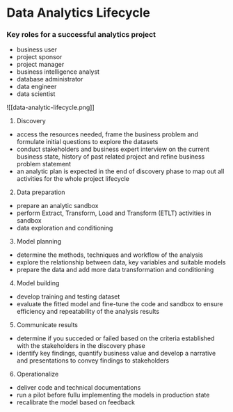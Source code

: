 # Data Analytics Lifecycle

### Key roles for a successful analytics project
- business user
- project sponsor
- project manager
- business intelligence analyst
- database administrator 
- data engineer
- data scientist

![[data-analytic-lifecycle.png]]

1. Discovery
- access the resources needed, frame the business problem and formulate initial questions to explore the datasets
- conduct stakeholders and business expert interview on the current business state, history of past related project and refine business problem statement
- an analytic plan is expected in the end of discovery phase to map out all activities for the whole project lifecycle

2. Data preparation
- prepare an analytic sandbox
- perform Extract, Transform, Load and Transform (ETLT) activities in sandbox
- data exploration and conditioning

3. Model planning
- determine the methods, techniques and workflow of the analysis
- explore the relationship between data, key variables and suitable models
- prepare the data and add more data transformation and conditioning

4. Model building
- develop training and testing dataset
- evaluate the fitted model and fine-tune the code and sandbox to ensure efficiency and repeatability of the analysis results

5. Communicate results
- determine if you succeded or failed based on the criteria established with the stakeholders in the discovery phase
- identify key findings, quantify business value and develop a narrative and presentations to convey findings to stakeholders

6. Operationalize
- deliver code and technical documentations
- run a pilot before fullu implementing the models in production state
- recalibrate the model based on feedback